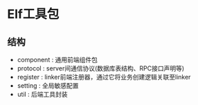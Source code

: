 # Elf工具包

## 结构
- component : 通用前端组件包
- protocol : server间通信协议(数据库表结构、RPC接口声明等)
- register : linker前端注册器，通过它将业务创建逻辑关联至linker
- setting : 全局敏感配置
- util : 后端工具封装